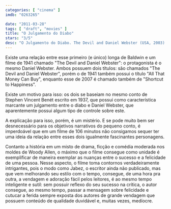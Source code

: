 ```yaml
---
categories: [ "cinema" ]
imdb: "0263265"

date: "2011-03-28"
tags: [ "draft", "movies" ]
title: "O Julgamento do Diabo"
stars: "3/5"
desc: "O Julgamento do Diabo. The Devil and Daniel Webster (USA, 2003). Dirigido por Alec Baldwin. Escrito por Stephen Vincent Benet, Archibald Macleish, Peter Dexter, Peter Dexter, Bill Condon, Nancy Cassaro. Com Virl Andrick, Ray Aranha, Kaniel Arocho, Jorge Arocho, Mary Ashton, Howard Atlee, Dan Aykroyd, Alec Baldwin, Gregg Bello."
---
```

Existe uma relação entre esse primeiro (e único) longa de Baldwin e um filme de 1941 chamado "The Devil and Daniel Webster": o protagonista é o mesmo Daniel Webster. Ambos possuem dois títulos: são chamados "The Devil and Daniel Webster", porém o de 1941 também possui o título "All That Money Can Buy", enquanto esse de 2007 é chamado também de "Shortcut to Happiness".

Existe um motivo para isso: os dois se baseiam no mesmo conto de Stephen Vincent Benét escrito em 1937, que possui como característica marcante um julgamento entre o diabo e Daniel Webster, que aparentemente possui algum tipo de controle sobre este.

A explicação para isso, porém, é um mistério. E se pode muito bem ser desnecessário para os objetivos narrativos do pequeno conto, é imperdoável que em um filme de 106 minutos não consigamos sequer ter uma ideia da relação entre esses dois igualmente fascinantes personagens.

Contanto a história em um misto de drama, ficção e comédia moderada nos moldes de Woody Allen, o máximo que o filme consegue como unidade é exemplificar de maneira exemplar as nuanças entre o sucesso e a felicidade de uma pessoa. Nesse aspecto, o filme toma contornos verdadeiramente intrigantes, pois o modo como Jabez, o escritor ainda não publicado, mas que vem melhorando seu estilo com o tempo, consegue, de uma hora pra outra, a vendagem e adoração fácil pelos leitores, é ao mesmo tempo inteligente e sutil: sem possuir reflexo do seu sucesso na crítica, o autor consegue, ao mesmo tempo, passar a mensagem sobre felicidade e cutucar a ferida sempre exposta dos autores de grande vendagem que possuem conteúdo de qualidade duvidável e, muitas vezes, medíocre.
